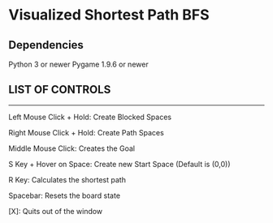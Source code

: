 # Visualized Shortest Path BFS

## Dependencies
Python 3 or newer
Pygame 1.9.6 or newer

## LIST OF CONTROLS
----------------------------
Left Mouse Click + Hold: Create Blocked Spaces

Right Mouse Click + Hold: Create Path Spaces

Middle Mouse Click: Creates the Goal

S Key + Hover on Space: Create new Start Space (Default is (0,0))

R Key: Calculates the shortest path

Spacebar: Resets the board state

[X]: Quits out of the window
